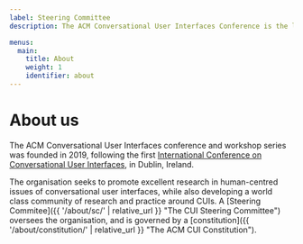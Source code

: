 ```yaml
---
label: Steering Committee
description: The ACM Conversational User Interfaces Conference is the leading venue for research and design of 'interactive AI' natural language technologies.

menus:
  main:
    title: About
    weight: 1
    identifier: about
---
```


# About us

The ACM Conversational User Interfaces conference and workshop series was founded in 2019, following the first [International Conference on Conversational User Interfaces](https://www.conversationaluserinterfaces.org/2019/ "CUI 2019"), in Dublin, Ireland.

The organisation seeks to promote excellent research in human-centred issues of conversational user interfaces, while also developing a world class community of research and practice around CUIs. A [Steering Commitee]({{ '/about/sc/' | relative_url }} "The CUI Steering Committee") oversees the organisation, and is governed by a [constitution]({{ '/about/constitution/' | relative_url }} "The ACM CUI Constitution").